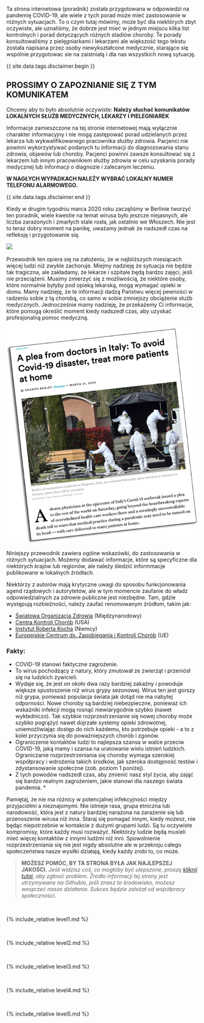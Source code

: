 Ta strona internetowa (poradnik) została przygotowana w odpowiedzi na pandemię COVID-19, ale wiele z tych porad może mieć zastosowanie w różnych sytuacjach. To o czym tutaj mówimy, może być dla niektórych zbyt oczywiste, ale uznaliśmy, że dobrze jest mieć w jednym miejscu kilka list kontrolnych i porad dotyczących różnych stadiów choroby. Te porady konsultowaliśmy z pielęgniarkami i lekarzami ale większość tego tekstu została napisana przez osoby niewykształcone medycznie, starające się wspólnie przygotowac sie na zaistniałą i dla nas wszystkich nową sytuację. 

{{ site.data.tags.disclaimer.begin }}

## PROSSIMY O ZAPOZNIANIE SIĘ Z TYM KOMUNIKATEM

Chcemy aby to było absolutnie oczywiste: **Należy słuchać komunikatów LOKALNYCH SŁUŻB MEDYCZNYCH, LEKARZY I PIELEGNIAREK**

Informacje zamieszczone na tej stronie internetowej mają wyłącznie charakter informacyjny i nie mogą zastępować porad udzielanych przez lekarza lub wykwalifikowanego pracownika służby zdrowia. Pacjenci nie powinni wykorzystywać podanych tu informacji do diagnozowania stanu zdrowia, objawów lub choroby. Pacjenci powinni zawsze konsultować się z lekarzem lub innym pracownikiem służby zdrowia w celu uzyskania porady medycznej lub informacji o diagnozie i zalecanym leczeniu.

**W NAGŁYCH WYPADKACH NALEŻY WYBRAĆ LOKALNY NUMER TELEFONU ALARMOWEGO.**

{{ site.data.tags.disclaimer.end }}

Kiedy w drugim tygodniu marca 2020 roku zaczęliśmy w Berlinie tworzyć ten poradnik, wiele kwestie na temat wirusa było jeszcze niejasnych, ale liczba zarażonych i zmarłych stale rosła, jak ostatnio we Włoszech. Nie jest to teraz dobry moment na panikę, uważamy jednak że nadszedł czas na refleksję i przygotowanie się.

![](/images/virus.png)

Przewodnik ten opiera się na założeniu, że w najbliższych miesiącach więcej ludzi niż zwykle zachoruje. Miejmy nadzieję że sytuacja nie będzie tak tragiczna, ale zakładamy, że lekarze i szpitale będą bardzo zajęci, jeśli nie przeciążeni. Musimy zmierzyć się z możliwością, że niektóre osoby, które normalnie byłyby pod opieką lekarską, mogą wymagać opieki w domu. Mamy nadzieję, że te informacji dadzą Państwu więcej pewności w radzeniu sobie z tą chorobą, co samo w sobie zmniejszy obciążenie służb medycznych. Jednocześnie mamy nadzieję, że przekażemy Ci informacje, które pomogą określić moment kiedy nadszedł czas, aby uzyskać profesjonalną pomoc medyczną.

[![](/images/treat-at-home.png)](https://www.statnews.com/2020/03/21/coronavirus-plea-from-italy-treat-patients-at-home/)

Niniejszy przewodnik zawiera ogólne wskazówki, do zastosowania w różnych sytuacjach. Możemy dodawać informacje, które są specyficzne dla niektórych krajów lub regionów, ale należy śledzić informmacje publikowane w lokalnych źródłach. 

Niektórzy z autorów mają krytyczne uwagi do sposobu funkcjonowania agend rządowych i autorytetów, ale w tym momencie zaufanie do władz odpowiedzialnych za zdrowie publiczne jest niezbędne. Tam, gdzie występują rozbieżności, należy zaufać renomowanym źródłom, takim jak:
* [Światowa Organizacja Zdrowia](https://www.who.int/emergencies/diseases/novel-coronavirus-2019) (Międzynarodowy)
* [Centra Kontroli Chorób](https://www.cdc.gov/coronavirus/2019-ncov/index.html) (USA)
* [Instytut Roberta Kocha](https://www.rki.de/DE/Content/InfAZ/N/Neuartiges_Coronavirus/nCoV.html) (Niemcy)
* [Europejskie Centrum ds. Zapobiegania i Kontroli Chorób](https://www.ecdc.europa.eu/en) (UE)

### Fakty: 

  * COVID-19 stanowi faktyczne zagrożenie. 
  * To wirus pochodzący z natury, który zmutował ze zwierząt i przeniósł się na ludzkich żywicieli. 
  * Wydaje się, że jest on około dwa razy bardziej zakaźny i powoduje większe spustoszenie niż wirus grypy sezonowej. Wirus ten jest gorszy niż grypa, ponieważ populacja świata jak dotąd nie ma nabytej odporności. Nowe choroby są bardziej niebezpieczne, ponieważ ich wskaźniki infekcji mogą rosnąć niewiarygodnie szybko (nawet wykładniczo). Tak szybkie rozprzestrzenianie się nowej choroby może szybko pogrążyć nawet dojrzałe systemy opieki zdrowotnej, uniemożliwiając dostęp do nich każdemu, kto potrzebuje opieki - a to z kolei przyczynia się do poważniejszych chorób i zgonów. 
  * Ograniczenie kontaktów ludzi to najlepsza szansa w walce przeciw COVID-19, jaką mamy i szansa na uratowanie wielu istnień ludzkich. Ograniczanie rozprzestrzeniania się choroby wymaga szerokiej współpracy i wdrożenia takich środków, jak szeroka dostępność testów i zdystansowanie społeczne (zob. poziom 1 poniżej).  
  * Z tych powodów nadszedł czas, aby zmienić nasz styl życia, aby zająć się bardzo realnym zagrożeniem, jakie stanowi dla naszego świata pandemia. * 

Pamiętaj, że nie ma różnicy w potencjalnej infekcyjności między przyjaciółmi a nieznajomymi. Nie istnieje rasa, grupa etniczna lub narodowość, która jest z natury bardziej narażona na zarażenie się lub przenoszenie wirusa niż inna. Staraj się pomagać innym, kiedy możesz, nie będąc niepotrzebnie w kontakcie z dużymi grupami ludzi. Są tu oczywiste kompromisy, które każdy musi rozważyć. Niektórzy ludzie będą musieli mieć więcej kontaktów z innymi ludźmi niż inni. Spowolnienie rozprzestrzeniania się nie jest nigdy absolutne ale w przekroju całego społeczeństwa nasze wysiłki działają, kiedy każdy zrobi to, co może.

> **MOŻESZ POMÓC, BY TA STRONA BYŁA JAK NAJLEPSZEJ JAKOŚCI.** *Jeśli widzisz coś, co mogłoby być ulepszone, proszę [kliknij tutaj](https://github.com/covid-at-home/covid-at-home.github.io/issues/new), aby zgłosić problem. Źródło informacji tej strony jest utrzymywane na Githubie, jeśli znasz to środowisko, możesz wesprzeć nasze działania. Sukces będzie zależał od współpracy społeczności.*

&nbsp; 

{% include_relative level1.md %}

&nbsp; 

{% include_relative level2.md %}

&nbsp; 
 
{% include_relative level3.md %}
            
&nbsp; 
 
{% include_relative level4.md %}
        
&nbsp; 
 
{% include_relative level5.md %}
